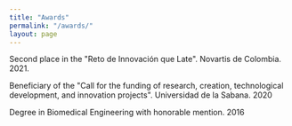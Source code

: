```yaml
---
title: "Awards"
permalink: "/awards/"
layout: page
---
```


Second place in the "Reto de Innovación que Late". Novartis de Colombia. 2021. 

Beneficiary of the "Call for the funding of research, creation, technological development, and innovation projects". Universidad de la Sabana. 2020

Degree in Biomedical Engineering with honorable mention. 2016
